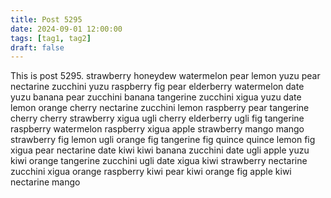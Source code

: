 ```yaml
---
title: Post 5295
date: 2024-09-01 12:00:00
tags: [tag1, tag2]
draft: false
---
```

This is post 5295.
strawberry
honeydew
watermelon
pear
lemon
yuzu
pear
nectarine
zucchini
yuzu
raspberry
fig
pear
elderberry
watermelon
date
yuzu
banana
pear
zucchini
banana
tangerine
zucchini
xigua
yuzu
date
lemon
orange
cherry
nectarine
zucchini
lemon
raspberry
pear
tangerine
cherry
cherry
strawberry
xigua
ugli
cherry
elderberry
ugli
fig
tangerine
raspberry
watermelon
raspberry
xigua
apple
strawberry
mango
mango
strawberry
fig
lemon
ugli
orange
fig
tangerine
fig
quince
quince
lemon
fig
xigua
pear
nectarine
date
kiwi
kiwi
banana
zucchini
date
ugli
apple
yuzu
kiwi
orange
tangerine
zucchini
ugli
date
xigua
kiwi
strawberry
nectarine
zucchini
xigua
orange
raspberry
kiwi
pear
kiwi
orange
fig
apple
kiwi
nectarine
mango

